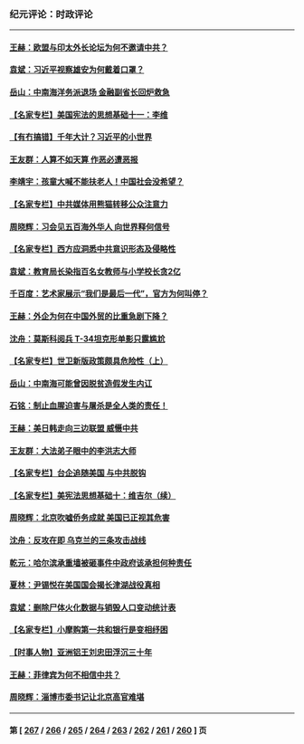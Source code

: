 ### 纪元评论：时政评论
---
#### [王赫：欧盟与印太外长论坛为何不邀请中共？](../../pages/nsc1025/n13994145.md) 
#### [袁斌：习近平视察雄安为何戴着口罩？](../../pages/nsc1025/n13994171.md) 
#### [岳山：中南海洋务派退场 金融副省长回炉救急](../../pages/nsc1025/n13993890.md) 
#### [【名家专栏】美国宪法的思想基础十一：李维](../../pages/nsc1025/n13993066.md) 
#### [【有冇搞错】千年大计？习近平的小世界](../../pages/nsc1025/n13993867.md) 
#### [王友群：人算不如天算 作恶必遭恶报](../../pages/nsc1025/n13993408.md) 
#### [李靖宇：孩童大喊不能扶老人！中国社会没希望？](../../pages/nsc1025/n13993259.md) 
#### [【名家专栏】中共媒体用熊猫转移公众注意力](../../pages/nsc1025/n13993062.md) 
#### [周晓辉：习会见五百海外华人 向世界释何信号](../../pages/nsc1025/n13993203.md) 
#### [【名家专栏】西方应洞悉中共意识形态及侵略性](../../pages/nsc1025/n13993063.md) 
#### [袁斌：教育局长染指百名女教师与小学校长贪2亿](../../pages/nsc1025/n13992821.md) 
#### [千百度：艺术家展示“我们是最后一代”，官方为何叫停？](../../pages/nsc1025/n13992849.md) 
#### [王赫：外企为何在中国外贸的比重急剧下降？](../../pages/nsc1025/n13992506.md) 
#### [沈舟：莫斯科阅兵 T-34坦克形单影只露尴尬](../../pages/nsc1025/n13992601.md) 
#### [【名家专栏】世卫新版政策颇具危险性（上）](../../pages/nsc1025/n13990389.md) 
#### [岳山：中南海可能曾因脱贫造假发生内讧](../../pages/nsc1025/n13991795.md) 
#### [石铭：制止血腥迫害与屠杀是全人类的责任！](../../pages/nsc1025/n13991914.md) 
#### [王赫：美日韩走向三边联盟 威慑中共](../../pages/nsc1025/n13991733.md) 
#### [王友群：大法弟子眼中的李洪志大师](../../pages/nsc1025/n13989878.md) 
#### [【名家专栏】台企追随美国 与中共脱钩](../../pages/nsc1025/n13988965.md) 
#### [【名家专栏】美宪法思想基础十：维吉尔（续）](../../pages/nsc1025/n13991309.md) 
#### [周晓辉：北京吹嘘侨务成就 美国已正视其危害](../../pages/nsc1025/n13991472.md) 
#### [沈舟：反攻在即 乌克兰的三条攻击战线](../../pages/nsc1025/n13990904.md) 
#### [乾元：哈尔滨承重墙被砸事件中政府该承担何种责任](../../pages/nsc1025/n13990672.md) 
#### [夏林：尹锡悦在美国国会揭长津湖战役真相](../../pages/nsc1025/n13988374.md) 
#### [袁斌：删除尸体火化数据与销毁人口变动统计表](../../pages/nsc1025/n13990193.md) 
#### [【名家专栏】小摩购第一共和银行是变相纾困](../../pages/nsc1025/n13990390.md) 
#### [【时事人物】亚洲铝王刘忠田浮沉三十年](../../pages/nsc1025/n13989710.md) 
#### [王赫：菲律宾为何不相信中共？](../../pages/nsc1025/n13989939.md) 
#### [周晓辉：淄博市委书记让北京高官难堪](../../pages/nsc1025/n13989807.md) 

---
#### 第 [ [267](./267.md) / [266](./266.md) / [265](./265.md) / [264](./264.md) / [263](./263.md) / [262](./262.md) / [261](./261.md) / [260](./260.md) ] 页
